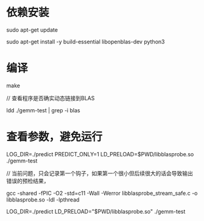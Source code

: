 # 依赖安装
sudo apt-get update

sudo apt-get install -y build-essential libopenblas-dev python3

# 编译
make

// 查看程序是否确实动态链接到BLAS

ldd ./gemm-test | grep -i blas

# 查看参数，避免运行
LOG_DIR=./predict PREDICT_ONLY=1 LD_PRELOAD=$PWD/libblasprobe.so ./gemm-test



// 当前问题，只会记录第一个钩子，如果第一个很小但后续很大的话会导致输出错误的预检结果，

gcc -shared -fPIC -O2 -std=c11 -Wall -Werror   libblasprobe_stream_safe.c -o libblasprobe.so -ldl -lpthread

LOG_DIR=./predict LD_PRELOAD="$PWD/libblasprobe.so" ./gemm-test